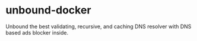 # unbound-docker
Unbound the best validating, recursive, and caching DNS resolver with DNS based ads blocker inside.
